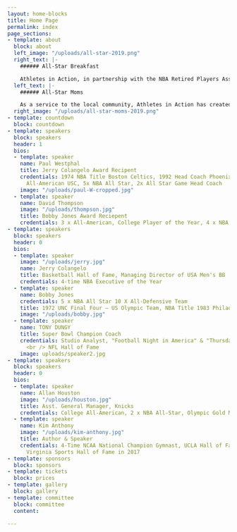 ```yaml
---
layout: home-blocks
title: Home Page
permalink: index
page_sections:
- template: about
  block: about
  left_image: "/uploads/all-star-2019.png"
  right_text: |-
    ###### All-Star Breakfast

    Athletes in Action, in partnership with the NBA Retired Players Association, will be hosting the 13th Annual All-Star Breakfast on February 16th, 2019, during the NBA All-Star Weekend. This event will celebrate character, leadership and faith and includes the presentation of the Jerry Colangelo and Bobby Jones Awards.
  left_text: |-
    ###### All-Star Moms

    As a service to the local community, Athletes in Action has created The All-Star Moms Champion Outreach, which occurs in conjunction with the All-Star Breakfast. It is designed to champion courageous single moms, by delivering a rare opportunity for support and encouragement with an exclusive All-Star experience. The aim is to encourage these moms to continue strong in the demanding journey of single parenting.
  right_image: "/uploads/all-star-moms-2019.png"
- template: countdown
  block: countdown
- template: speakers
  block: speakers
  header: 1
  bios:
  - template: speaker
    name: Paul Westphal
    title: Jerry Colangelo Award Recipent
    credentials: 1974 NBA Title Boston Celtics, 1992 Head Coach Phoenix Suns NBA Finals,
      All-American USC, 5x NBA All Star, 2x All Star Game Head Coach
    image: "/uploads/paul-W-cropped.jpg"
  - template: speaker
    name: David Thompson
    image: "/uploads/thompson.jpg"
    title: Bobby Jones Award Reciepent
    credentials: 3 x All-American, College Player of the Year, 4 x NBA All Star, Basketball Hall of Fame
- template: speakers
  block: speakers
  header: 0
  bios:
  - template: speaker
    image: "/uploads/jerry.jpg"
    name: Jerry Colangelo
    title: Basketball Hall of Fame, Managing Director of USA Men's BB
    credentials: 4-time NBA Executive of the Year
  - template: speaker
    name: Bobby Jones
    credentials: 5 x NBA All Star 10 X All-Defensive Team
    title: 1972 UNC Final Four – US Olympic Team, NBA Title 1983 Philadelphia 76ers
    image: "/uploads/bobby.jpg"
  - template: speaker
    name: TONY DUNGY
    title: Super Bowl Champion Coach
    credentials: Studio Analyst, "Football Night in America" & "Thursday Night Football"
      <br /> NFL Hall of Fame
    image: uploads/speaker2.jpg
- template: speakers
  block: speakers
  header: 0
  bios:
  - template: speaker
    name: Allan Houston
    image: "/uploads/houston.jpg"
    title: Asst. General Manager, Knicks
    credentials: College All-American, 2 x NBA All-Star, Olympic Gold Medalist
  - template: speaker
    name: Kim Anthony
    image: "/uploads/kim-anthony.jpg"
    title: Author & Speaker
    credentials: 4-Time NCAA National Champion Gymnast, UCLA Hall of Fame in 2000,
      Virginia Sports Hall of Fame in 2017
- template: sponsors
  block: sponsors
- template: tickets
  block: prices
- template: gallery
  block: gallery
- template: committee
  block: committee
  content: 

---
```

